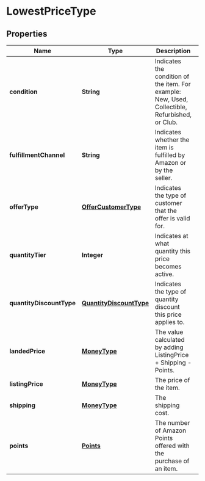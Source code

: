 
# LowestPriceType

## Properties
Name | Type | Description | Notes
------------ | ------------- | ------------- | -------------
**condition** | **String** | Indicates the condition of the item. For example: New, Used, Collectible, Refurbished, or Club. | 
**fulfillmentChannel** | **String** | Indicates whether the item is fulfilled by Amazon or by the seller. | 
**offerType** | [**OfferCustomerType**](OfferCustomerType.md) | Indicates the type of customer that the offer is valid for. |  [optional]
**quantityTier** | **Integer** | Indicates at what quantity this price becomes active. |  [optional]
**quantityDiscountType** | [**QuantityDiscountType**](QuantityDiscountType.md) | Indicates the type of quantity discount this price applies to. |  [optional]
**landedPrice** | [**MoneyType**](MoneyType.md) | The value calculated by adding ListingPrice + Shipping - Points. | 
**listingPrice** | [**MoneyType**](MoneyType.md) | The price of the item. | 
**shipping** | [**MoneyType**](MoneyType.md) | The shipping cost. | 
**points** | [**Points**](Points.md) | The number of Amazon Points offered with the purchase of an item. |  [optional]




